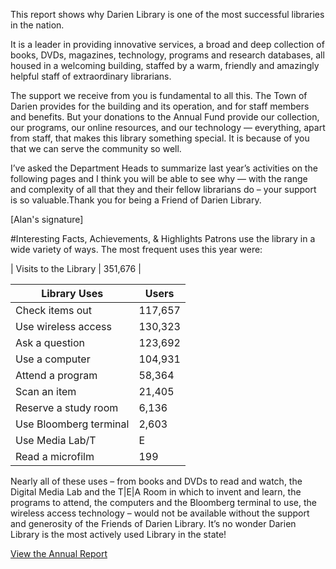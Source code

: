 This report shows why Darien Library is one of the most successful libraries in the nation.

It is a leader in providing innovative services, a broad and deep collection of books, DVDs, magazines, technology, programs and research databases, all housed in a welcoming building, staffed by a warm, friendly and amazingly helpful staff of extraordinary librarians.

The support we receive from you is fundamental to all this. The Town of Darien provides for the building and its operation, and for staff members and benefits. But your donations to the Annual Fund provide our collection, our programs, our online resources, and our technology — everything, apart from staff, that makes this library something special. It is because of you that we can serve the community so well.

I’ve asked the Department Heads to summarize last year’s activities on the following pages and I think you will be able to see why — with the range and complexity of all that they and their fellow librarians do – your support is so valuable.Thank you for being a Friend of Darien Library.

[Alan's signature]

#Interesting Facts, Achievements, & Highlights
Patrons use the library in a wide variety of ways. The most frequent uses this year were:

| Visits to the Library | 351,676 |

| Library Uses             | Users   |
|--------------------------|---------|
| Check items out          | 117,657 |
| Use wireless access      | 130,323 |
| Ask a question           | 123,692 |
| Use a computer           | 104,931 |
| Attend a program         | 58,364  |
| Scan an item             | 21,405  |
| Reserve a study room     | 6,136   |
| Use Bloomberg terminal   | 2,603   |
| Use Media Lab/T|E|A Room | 955     |
| Read a microfilm         | 199     |

Nearly all of these uses – from books and DVDs to read and watch, the Digital Media Lab and the T|E|A Room in which to invent and learn, the programs to attend, the computers and the Bloomberg terminal to use, the wireless access technology – would not be available without the support and generosity of the Friends of Darien Library. It’s no wonder Darien Library is the most actively used Library in the state!

[View the Annual Report](/link-needed "Annual Report")